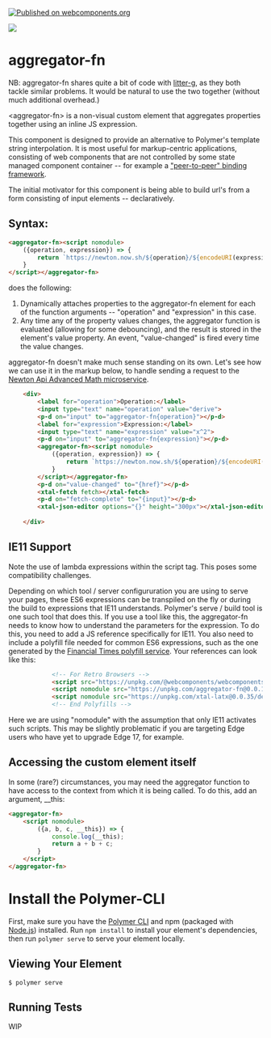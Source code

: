 [![Published on webcomponents.org](https://img.shields.io/badge/webcomponents.org-published-blue.svg)](https://www.webcomponents.org/element/aggreator-fn)

<a href="https://nodei.co/npm/aggregator-fn/"><img src="https://nodei.co/npm/aggregator-fn.png"></a>

# aggregator-fn

NB:  aggregator-fn shares quite a bit of code with [litter-g](https://www.webcomponents.org/element/litter-g), as they both tackle similar problems.  It would be natural to use the two together (without much additional overhead.)

\<aggregator-fn\> is a non-visual custom element that aggregates properties together using an inline JS expression.

This component is designed to provide an alternative to Polymer's template string interpolation.  It is most useful for markup-centric applications, consisting of web components that are not controlled by some state managed component container -- for example a ["peer-to-peer" binding framework](https://www.webcomponents.org/element/p-d.p-u).

The initial motivator for this component is being able to build url's from a form consisting of input elements -- declaratively.

## Syntax:

```html
<aggregator-fn><script nomodule>
    ({operation, expression}) => {
        return `https://newton.now.sh/${operation}/${encodeURI(expression)}`
    }  
</script></aggregator-fn>
```

does the following:

1)  Dynamically attaches properties to the aggregator-fn element for each of the function arguments -- "operation" and "expression" in this case.
2)  Any time any of the property values changes, the aggregator function is evaluated (allowing for some debouncing), and the result is stored in the element's value property.  An event, "value-changed" is fired every time the value changes.


aggregator-fn doesn't make much sense standing on its own.  Let's see how we can use it in the markup below, to handle sending a request to the [Newton Api Advanced Math microservice](https://newton.now.sh/).

```html
    <div>
        <label for="operation">Operation:</label>
        <input type="text" name="operation" value="derive">
        <p-d on="input" to="aggregator-fn{operation}"></p-d>
        <label for="expression">Expression:</label>
        <input type="text" name="expression" value="x^2">
        <p-d on="input" to="aggregator-fn{expression}"></p-d>
        <aggregator-fn><script nomodule>
            ({operation, expression}) => {
                return `https://newton.now.sh/${operation}/${encodeURI(expression)}`
            }  
        </script></aggregator-fn>
        <p-d on="value-changed" to="{href}"></p-d>
        <xtal-fetch fetch></xtal-fetch>
        <p-d on="fetch-complete" to="{input}"></p-d>
        <xtal-json-editor options="{}" height="300px"></xtal-json-editor>
        
    </div>
```

<!--
```
<custom-element-demo>
  <template>
    <div style="height:600px">
            <label for="operation">Operation:</label>
            <input disabled type="text" name="operation" value="derive">
            <p-d on="input" to="aggregator-fn{operation}"></p-d>
            <label for="expression">Expression:</label>
            <input type="text" name="expression" value="x^2">
            <p-d disabled on="input" to="aggregator-fn{expression}"></p-d>
            <aggregator-fn><script nomodule>
                ({operation, expression}) => {
                    return `https://newton.now.sh/${operation}/${encodeURI(expression)}`
                }  
            </script></aggregator-fn>
            <p-d on="value-changed" to="{href}"></p-d>
            <xtal-fetch debounce-duration="100" fetch disabled></xtal-fetch>
            <p-d on="fetch-complete" to="{input}"></p-d>
            <xtal-json-editor options="{}" height="300px"></xtal-json-editor>
            
            <script type="module" src="https://unpkg.com/aggregator-fn@0.0.7/aggregator-fn.js?module"></script>
            <script type="module" src="https://unpkg.com/xtal-fetch@0.0.47/xtal-fetch.js"></script>
            <script type="module" src="https://unpkg.com/p-d.p-u@0.0.69/p-d.p-u.js"></script>
            <script type="module" src="https://unpkg.com/xtal-json-editor@0.0.29/xtal-json-editor.js"></script>
        </div>

    </template>
</custom-element-demo>
```
-->

## IE11 Support

Note the use of lambda expressions within the script tag.  This poses some compatibility challenges.

Depending on which tool / server configururation you are using to serve your pages, these ES6 expressions can be transpiled on the fly or during the build to expressions that IE11 understands.  Polymer's serve / build tool is one such tool that does this.  If you use a tool like this, the aggregator-fn needs to know how to understand the parameters for the expression.  To do this, you need to add a JS reference specifically for IE11.  You also need to include a polyfill file needed for common ES6 expressions, such as the one generated by the [Financial Times polyfill service](https://polyfill.io/v2/docs/).  Your references can look like this:

```html
            <!-- For Retro Browsers -->
            <script src="https://unpkg.com/@webcomponents/webcomponentsjs/webcomponents-loader.js"></script>
            <script nomodule src="https://unpkg.com/aggregator-fn@0.0.1/IE11-polyfill.js"></script>
            <script nomodule src="https://unpkg.com/xtal-latx@0.0.35/destruct.IE11.js"></script>
            <!-- End Polyfills -->
```

Here we are using "nomodule" with the assumption that only IE11 activates such scripts.  This may be slightly problematic if you are targeting Edge users who have yet to upgrade Edge 17, for example.

## Accessing the custom element itself

In some (rare?) circumstances, you may need the aggregator function to have access to the context from which it is being called.  To do this, add an argument, __this:

```html
<aggregator-fn>
    <script nomodule>
        ({a, b, c, __this}) => {
            console.log(__this);
            return a + b + c;
        }
    </script>
</aggregator-fn>
```

# Install the Polymer-CLI

First, make sure you have the [Polymer CLI](https://www.npmjs.com/package/polymer-cli) and npm (packaged with [Node.js](https://nodejs.org)) installed. Run `npm install` to install your element's dependencies, then run `polymer serve` to serve your element locally.

## Viewing Your Element

```
$ polymer serve
```

## Running Tests

WIP
